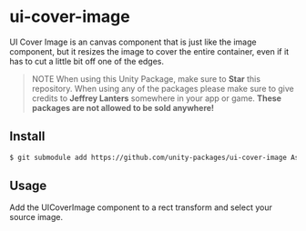 # ui-cover-image

UI Cover Image is an canvas component that is just like the image component, but it resizes the image to cover the entire container, even if it has to cut a little bit off one of the edges.

> NOTE When using this Unity Package, make sure to **Star** this repository. When using any of the packages please make sure to give credits to **Jeffrey Lanters** somewhere in your app or game. **These packages are not allowed to be sold anywhere!**

## Install

```sh
$ git submodule add https://github.com/unity-packages/ui-cover-image Assets/packages/ui-cover-image
```

## Usage

Add the UICoverImage component to a rect transform and select your source image.
